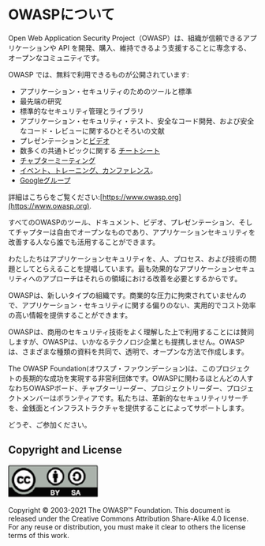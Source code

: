 # OWASPについて

Open Web Application Security Project（OWASP）は、組織が信頼できるアプリケーションや API を開発、購入、維持できるよう支援することに専念する、オープンなコミュニティです。

OWASP では、無料で利用できるものが公開されています:

- アプリケーション・セキュリティのためのツールと標準
- 最先端の研究
- 標準的なセキュリティ管理とライブラリ
- アプリケーション・セキュリティ・テスト、安全なコード開発、および安全なコード・レビューに関するひとそろいの文献
- プレゼンテーションと[ビデオ](https://www.youtube.com/user/OWASPGLOBAL)
- 数多くの共通トピックに関する [チートシート](https://cheatsheetseries.owasp.org/)
- [チャプターミーティング](https://owasp.org/chapters/)
- [イベント、トレーニング、カンファレンス](https://owasp.org/events/)。
- [Googleグループ](TBA)

詳細はこちらをご覧ください:[https://www.owasp.org](https://www.owasp.org).

すべてのOWASPのツール、ドキュメント、ビデオ、プレゼンテーション、そしてチャプターは自由でオープンなものであり、アプリケーションセキュリティを改善する人なら誰でも活用することができます。

わたしたちはアプリケーションセキュリティを、人、プロセス、および技術の問題としてとらえることを提唱しています。最も効果的なアプリケーションセキュリティへのアプローチはそれらの領域における改善を必要とするからです。

OWASPは、新しいタイプの組織です。商業的な圧力に拘束されていませんので、アプリケーション・セキュリティに関する偏りのない、実用的でコスト効率の高い情報を提供することができます。

OWASPは、商用のセキュリティ技術をよく理解した上で利用することには賛同しますが、OWASPは、いかなるテクノロジ企業とも提携しません。OWASPは、さまざまな種類の資料を共同で、透明で、オープンな方法で作成します。

The OWASP Foundation(オワスプ・ファウンデーション)は、このプロジェクトの長期的な成功を実現する非営利団体です。OWASPに関わるほとんどの人すなわちOWASPボード、チャプターリーダー、プロジェクトリーダー、プロジェクトメンバーはボランティアです。私たちは、革新的なセキュリティリサーチを、金銭面とインフラストラクチャを提供することによってサポートします。

どうぞ、ご参加ください。

## Copyright and License

![license](OWASP%20Top%2010/Top10/2021/docs/assets/license.png)

Copyright © 2003-2021 The OWASP™ Foundation. This document is released under the Creative Commons Attribution Share-Alike 4.0 license. For any reuse or distribution, you must make it clear to others the license terms of this work.
